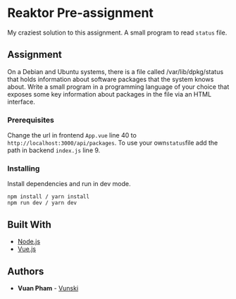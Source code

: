 # Reaktor Pre-assignment

My craziest solution to this assignment. A small program to read `status` file.

## Assignment

On a Debian and Ubuntu systems, there is a file called /var/lib/dpkg/status that holds information about software packages that the system knows about. Write a small program in a programming language of your choice that exposes some key information about packages in the file via an HTML interface.

### Prerequisites

Change the url in frontend `App.vue` line 40 to `http://localhost:3000/api/packages`.
To use your own`status`file add the path in backend `index.js` line 9.

### Installing

Install dependencies and run in dev mode.

```
npm install / yarn install
npm run dev / yarn dev
```

## Built With

- [Node.js](https://nodejs.org/en/)
- [Vue.js](https://vuejs.org/)

## Authors

- **Vuan Pham** - [Vunski](https://github.com/vunski)
